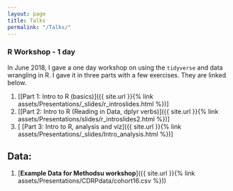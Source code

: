 ```yaml
---
layout: page
title: Talks
permalink: "/Talks/"
---
```


### R Workshop - 1 day
In June 2018, I gave a one day workshop on using the `tidyverse` and data wrangling in R. I gave it in three parts with a few exercises. They are linked below.


1.  [[Part 1: Intro to R (basics)]({{ site.url }}{% link assets/Presentations/_slides/r_introslides.html %})]
2.  [[Part 2: Intro to R (Reading in Data, dplyr verbs)]({{ site.url }}{% link assets/Presentations/slides/r_introslides2.html %})]
3. [ [Part 3: Intro to R, analysis and viz]({{ site.url }}{% link assets/Presentations/_slides/Intro_analysis.html %})]

## Data:
1.  [**Example Data for Methodsu workshop**]({{ site.url }}{% link assets/Presentations/CDRPdata/cohort16.csv %}))





